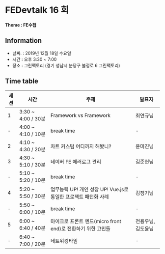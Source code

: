 # FEDevtalk 16 회

#### Theme : FE수첩

## Information

- 날짜. : 2019년 12월 18일 수요일
- 시간 : 오후 3:30 ~ 7:00
- 장소 : 그린팩토리 (경기 성남시 분당구 불정로 6 그린팩토리)

## Time table
| 세션 | 시간               | 주제       | 발표자          |
| ---- | ------------------ | ---------- | --------------- |
| 1    | 3:30 ~ 4:00 / 30분 | Framework vs Framework | 최연규님 |
| -    | 4:00 ~ 4:10 / 10분 | break time | - |
| 2    | 4:10 ~ 4:30 / 20분 | 차트 커스텀 어디까지 해봤니? | 윤미진님 |
| 3    | 4:30 ~ 5:10 / 30분 | 네이버 FE 에러로그 관리 | 김준현님 |
| -    | 5:10 ~ 5:20 / 10분 | break time | - |
| 4    | 5:20 ~ 5:50 / 30분 | 업무능력 UP! 개인 성장 UP! Vue.js로 통일한 프로젝트 패턴화 사례 | 김정기님 |
| -    | 5:50 ~ 6:00 / 10분 | break time | - |
| 5    | 6:00 ~ 6:40 / 40분 | 마이크로 프론트 엔드(micro front end)로 전환하기 위한 고민들 | 전용우님, 김도윤님 |
| -    | 6:40 ~ 7:00 / 20분 | 네트워킹타임 | - |

